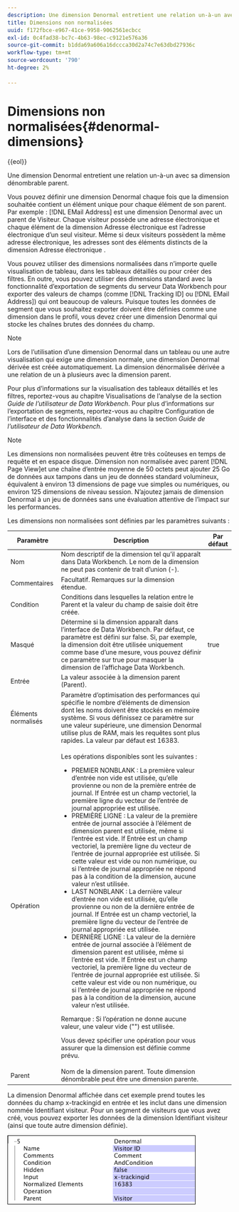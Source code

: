 ```yaml
---
description: Une dimension Denormal entretient une relation un-à-un avec sa dimension dénombrable parent.
title: Dimensions non normalisées
uuid: f172fbce-e967-41ce-9958-9062561ecbcc
exl-id: 0c4fad38-bc7c-4b63-98ec-c9121e576a36
source-git-commit: b1dda69a606a16dccca30d2a74c7e63dbd27936c
workflow-type: tm+mt
source-wordcount: '790'
ht-degree: 2%

---
```


# Dimensions non normalisées{#denormal-dimensions}

{{eol}}

Une dimension Denormal entretient une relation un-à-un avec sa dimension dénombrable parent.

Vous pouvez définir une dimension Denormal chaque fois que la dimension souhaitée contient un élément unique pour chaque élément de son parent. Par exemple : [!DNL EMail Address] est une dimension Denormal avec un parent de Visiteur. Chaque visiteur possède une adresse électronique et chaque élément de la dimension Adresse électronique est l’adresse électronique d’un seul visiteur. Même si deux visiteurs possèdent la même adresse électronique, les adresses sont des éléments distincts de la dimension Adresse électronique .

Vous pouvez utiliser des dimensions normalisées dans n’importe quelle visualisation de tableau, dans les tableaux détaillés ou pour créer des filtres. En outre, vous pouvez utiliser des dimensions standard avec la fonctionnalité d’exportation de segments du serveur Data Workbench pour exporter des valeurs de champs (comme [!DNL Tracking ID] ou [!DNL EMail Address]) qui ont beaucoup de valeurs. Puisque toutes les données de segment que vous souhaitez exporter doivent être définies comme une dimension dans le profil, vous devez créer une dimension Denormal qui stocke les chaînes brutes des données du champ.

>[!NOTE]
>
>Lors de l’utilisation d’une dimension Denormal dans un tableau ou une autre visualisation qui exige une dimension normale, une dimension Denormal dérivée est créée automatiquement. La dimension dénormalisée dérivée a une relation de un à plusieurs avec la dimension parent.

Pour plus d’informations sur la visualisation des tableaux détaillés et les filtres, reportez-vous au chapitre Visualisations de l’analyse de la section *Guide de l’utilisateur de Data Workbench*. Pour plus d’informations sur l’exportation de segments, reportez-vous au chapitre Configuration de l’interface et des fonctionnalités d’analyse dans la section *Guide de l’utilisateur de Data Workbench*.

>[!NOTE]
>
>Les dimensions non normalisées peuvent être très coûteuses en temps de requête et en espace disque. Dimension non normalisée avec parent [!DNL Page View]et une chaîne d’entrée moyenne de 50 octets peut ajouter 25 Go de données aux tampons dans un jeu de données standard volumineux, équivalent à environ 13 dimensions de page vue simples ou numériques, ou environ 125 dimensions de niveau session. N’ajoutez jamais de dimension Denormal à un jeu de données sans une évaluation attentive de l’impact sur les performances.

Les dimensions non normalisées sont définies par les paramètres suivants :

<table id="table_532AD791E39B4CF296FFA1C33FB8302E"> 
 <thead> 
  <tr> 
   <th colname="col1" class="entry"> Paramètre </th> 
   <th colname="col2" class="entry"> Description </th> 
   <th colname="col3" class="entry"> Par défaut </th> 
  </tr> 
 </thead>
 <tbody> 
  <tr> 
   <td colname="col1"> Nom </td> 
   <td colname="col2"> Nom descriptif de la dimension tel qu’il apparaît dans Data Workbench. Le nom de la dimension ne peut pas contenir de trait d’union (-). </td> 
   <td colname="col3"> </td> 
  </tr> 
  <tr> 
   <td colname="col1"> Commentaires </td> 
   <td colname="col2"> Facultatif. Remarques sur la dimension étendue. </td> 
   <td colname="col3"> </td> 
  </tr> 
  <tr> 
   <td colname="col1"> Condition </td> 
   <td colname="col2"> Conditions dans lesquelles la relation entre le Parent et la valeur du champ de saisie doit être créée. </td> 
   <td colname="col3"> </td> 
  </tr> 
  <tr> 
   <td colname="col1"> Masqué </td> 
   <td colname="col2"> Détermine si la dimension apparaît dans l’interface de Data Workbench. Par défaut, ce paramètre est défini sur false. Si, par exemple, la dimension doit être utilisée uniquement comme base d’une mesure, vous pouvez définir ce paramètre sur true pour masquer la dimension de l’affichage Data Workbench. </td> 
   <td colname="col3"> true </td> 
  </tr> 
  <tr> 
   <td colname="col1"> Entrée </td> 
   <td colname="col2"> La valeur associée à la dimension parent (Parent). </td> 
   <td colname="col3"> </td> 
  </tr> 
  <tr> 
   <td colname="col1"> Éléments normalisés </td> 
   <td colname="col2"> Paramètre d’optimisation des performances qui spécifie le nombre d’éléments de dimension dont les noms doivent être stockés en mémoire système. Si vous définissez ce paramètre sur une valeur supérieure, une dimension Denormal utilise plus de RAM, mais les requêtes sont plus rapides. La valeur par défaut est 16383. </td> 
   <td colname="col3"> </td> 
  </tr> 
  <tr> 
   <td colname="col1"> Opération </td> 
   <td colname="col2"> <p>Les opérations disponibles sont les suivantes : </p> <p> 
     <ul id="ul_CCDC45838A3941BD949B6D21EA0492B3"> 
      <li id="li_F33898192A82437692B5C15684EFCF64"> PREMIER NONBLANK : La première valeur d’entrée non vide est utilisée, qu’elle provienne ou non de la première entrée de journal. If <span class="wintitle"> Entrée</span> est un champ vectoriel, la première ligne du vecteur de l’entrée de journal appropriée est utilisée. </li> 
      <li id="li_4ADD0A368BB74B64AD29126C8E7B333F"> PREMIÈRE LIGNE : La valeur de la première entrée de journal associée à l’élément de dimension parent est utilisée, même si l’entrée est vide. If <span class="wintitle"> Entrée</span> est un champ vectoriel, la première ligne du vecteur de l’entrée de journal appropriée est utilisée. Si cette valeur est vide ou non numérique, ou si l’entrée de journal appropriée ne répond pas à la condition de la dimension, aucune valeur n’est utilisée. </li> 
      <li id="li_C93CA22ADA634F21A6488BB3BEE7CB23"> LAST NONBLANK : La dernière valeur d’entrée non vide est utilisée, qu’elle provienne ou non de la dernière entrée de journal. If <span class="wintitle"> Entrée</span> est un champ vectoriel, la première ligne du vecteur de l’entrée de journal appropriée est utilisée. </li> 
      <li id="li_2FFE585521B14FE5ABBF66AAC47F22C4"> DERNIÈRE LIGNE : La valeur de la dernière entrée de journal associée à l’élément de dimension parent est utilisée, même si l’entrée est vide. If <span class="wintitle"> Entrée</span> est un champ vectoriel, la première ligne du vecteur de l’entrée de journal appropriée est utilisée. Si cette valeur est vide ou non numérique, ou si l’entrée de journal appropriée ne répond pas à la condition de la dimension, aucune valeur n’est utilisée. </li> 
     </ul> </p> <p> <p>Remarque : Si l’opération ne donne aucune valeur, une valeur vide ("") est utilisée. </p> </p> <p> Vous devez spécifier une opération pour vous assurer que la dimension est définie comme prévu. </p> </td> 
   <td colname="col3"> </td> 
  </tr> 
  <tr> 
   <td colname="col1"> Parent </td> 
   <td colname="col2"> Nom de la dimension parent. Toute dimension dénombrable peut être une dimension parente. </td> 
   <td colname="col3"> </td> 
  </tr> 
 </tbody> 
</table>

La dimension Denormal affichée dans cet exemple prend toutes les données du champ x-trackingid en entrée et les inclut dans une dimension nommée Identifiant visiteur. Pour un segment de visiteurs que vous avez créé, vous pouvez exporter les données de la dimension Identifiant visiteur (ainsi que toute autre dimension définie).

![](assets/cfg_Transformation_Dim_Denormal.png)
